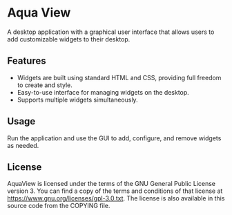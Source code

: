 # Aqua View

A desktop application with a graphical user interface that allows users to add customizable widgets to their desktop.

## Features

- Widgets are built using standard HTML and CSS, providing full freedom to create and style.
- Easy-to-use interface for managing widgets on the desktop.
- Supports multiple widgets simultaneously.

## Usage

Run the application and use the GUI to add, configure, and remove widgets as needed.

## License

AquaView is licensed under the terms of the GNU General Public License version 3. You can find a copy of the terms and conditions of that license at https://www.gnu.org/licenses/gpl-3.0.txt. The license is also available in this source code from the COPYING file.
